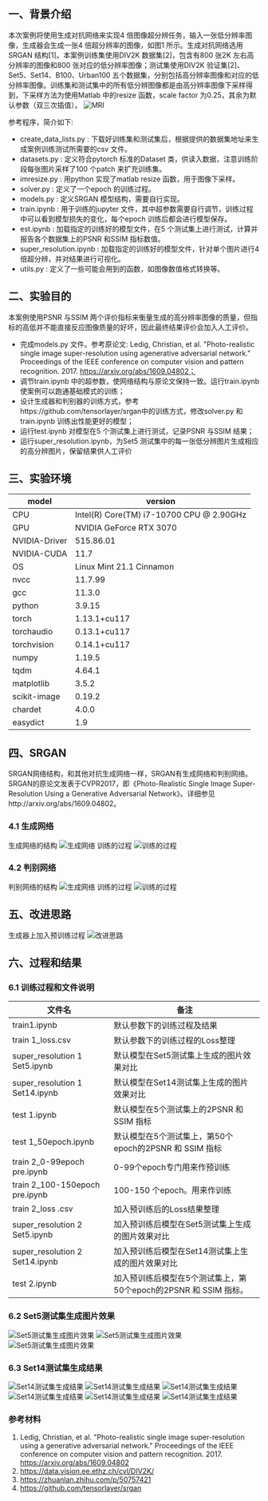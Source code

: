 ## 一、背景介绍
本次案例将使用生成对抗网络来实现4 倍图像超分辨任务，输入一张低分辨率图像，生成器会生成一张4 倍超分辨率的图像，如图1 所示。生成对抗网络选用SRGAN 结构[1]。本案例训练集使用DIV2K 数据集[2]，包含有800 张2K 左右高分辨率的图像和800 张对应的低分辨率图像；测试集使用DIV2K 验证集[2]、Set5、Set14、B100、Urban100 五个数据集，分别包括高分辨率图像和对应的低分辨率图像。训练集和测试集中的所有低分辨图像都是由高分辨率图像下采样得到，下采样方法为使用Matlab 中的resize 函数，scale factor 为0.25，其余为默认参数（双三次插值）。
![MRI](img/srgan1.png)

参考程序，简介如下:
* create_data_lists.py : 下载好训练集和测试集后，根据提供的数据集地址来生成案例训练测试所需要的csv 文件。
* datasets.py : 定义符合pytorch 标准的Dataset 类，供读入数据，注意训练阶段每张图片采样了100 个patch 来扩充训练集。
* imresize.py : 用python 实现了matlab resize 函数，用于图像下采样。
* solver.py : 定义了一个epoch 的训练过程。
* models.py : 定义SRGAN 模型结构，需要自行实现。
* train.ipynb : 用于训练的jupyter 文件，其中超参数需要自行调节，训练过程中可以看到模型损失的变化，每个epoch 训练后都会进行模型保存。
* est.ipynb : 加载指定的训练好的模型文件，在5 个测试集上进行测试，计算并报告各个数据集上的PSNR 和SSIM 指标数值。
* super_resolution.ipynb : 加载指定的训练好的模型文件，针对单个图片进行4倍超分辨，并对结果进行可视化。
* utils.py : 定义了一些可能会用到的函数，如图像数值格式转换等。

## 二、实验目的
本案例使用PSNR 与SSIM 两个评价指标来衡量生成的高分辨率图像的质量，但指标的高低并不能直接反应图像质量的好坏，因此最终结果评价会加入人工评价。
* 完成models.py 文件。参考原论文: Ledig, Christian, et al. "Photo-realistic single image super-resolution using agenerative adversarial network." Proceedings of the IEEE conference on computer vision and pattern recognition. 2017. https://arxiv.org/abs/1609.04802；
* 调节train.ipynb 中的超参数，使网络结构与原论文保持一致。运行train.ipynb使案例可以跑通基础模式的训练；
* 设计生成器和判别器的训练方式，参考https://github.com/tensorlayer/srgan中的训练方式，修改solver.py 和train.ipynb 训练出性能更好的模型；
* 运行test.ipynb 对模型在5 个测试集上进行测试，记录PSNR 与SSIM 结果；
* 运行super_resolution.ipynb，为Set5 测试集中的每一张低分辨图片生成相应的高分辨图片，保留结果供人工评价

## 三、实验环境
| model | version |
|----------|----------|
|CPU | 			Intel(R) Core(TM) i7-10700 CPU @ 2.90GHz|
|GPU | 			NVIDIA GeForce RTX 3070|
|NVIDIA-Driver |  515.86.01   |
|NVIDIA-CUDA |  11.7 	   |
|OS | 				Linux Mint 21.1 Cinnamon|
|nvcc | 			11.7.99|
|gcc | 			11.3.0|
|python |  		3.9.15 	|
|torch | 			1.13.1+cu117|
|torchaudio | 	0.13.1+cu117|
|torchvision | 	0.14.1+cu117|
|numpy | 		1.19.5 |
|tqdm | 			4.64.1 |
|matplotlib | 		3.5.2 |
|scikit-image | 	0.19.2 |
|chardet | 		4.0.0 |
|easydict | 		1.9 |


## 四、SRGAN
SRGAN网络结构，和其他对抗生成网络一样，SRGAN有生成网络和判别网络。SRGAN的原论文发表于CVPR2017，即《Photo-Realistic Single Image Super-Resolution Using a Generative Adversarial Network》。详细参见http://arxiv.org/abs/1609.04802。

### 4.1 生成网络
生成网络的结构
![生成网络](img/srgan2.png)
训练的过程
![训练的过程](img/srgan3.png)

### 4.2 判别网络
判别网络的结构
![生成网络](img/srgan4.png)
训练的过程
![训练的过程](img/srgan5.png)

## 五、改进思路
生成器上加入预训练过程
![改进思路](img/srgan5.png)

## 六、过程和结果
### 6.1 训练过程和文件说明
|文件名 | 备注|
|---|---|
|train1.ipynb | 默认参数下的训练过程及结果|
|train 1_loss.csv | 默认参数下的训练过程的Loss整理|
|super_resolution 1 Set5.ipynb | 默认模型在Set5测试集上生成的图片效果对比|
|super_resolution 1 Set14.ipynb | 默认模型在Set14测试集上生成的图片效果对比|
|test 1.ipynb | 默认模型在5个测试集上的2PSNR 和 SSIM 指标|
|test 1_50epoch.ipynb | 默认模型在5个测试集上，第50个epoch的2PSNR 和 SSIM 指标|
|train 2_0-99epoch pre.ipynb | 0-99个epoch专门用来作预训练|
|train 2_100-150epoch pre.ipynb | 100-150 个epoch。用来作训练|
|train 2_loss .csv | 加入预训练后的Loss结果整理|
|super_resolution 2 Set5.ipynb | 加入预训练后模型在Set5测试集上生成的图片效果对比|
|super_resolution 2 Set14.ipynb | 加入预训练后模型在Set14测试集上生成的图片效果对比|
|test 2.ipynb | 加入预训练后模型在5个测试集上，第50个epoch的2PSNR 和 SSIM 指标。|
### 6.2 Set5测试集生成图片效果
![Set5测试集生成图片效果](img/set5-1.png)
![Set5测试集生成图片效果](img/set5-2.png)
![Set5测试集生成图片效果](img/set5-3.png)
### 6.3 Set14测试集生成结果
![Set14测试集生成结果](img/set14-1.png)
![Set14测试集生成结果](img/set14-2.png)
![Set14测试集生成结果](img/set14-3.png)
![Set14测试集生成结果](img/set14-4.png)
![Set14测试集生成结果](img/set14-5.png)
![Set14测试集生成结果](img/set14-6.png)

### 参考材料
1. Ledig, Christian, et al. "Photo-realistic single image super-resolution using a
generative adversarial network." Proceedings of the IEEE conference on computer
vision and pattern recognition. 2017. https://arxiv.org/abs/1609.04802
2. https://data.vision.ee.ethz.ch/cvl/DIV2K/
3. https://zhuanlan.zhihu.com/p/50757421
4. https://github.com/tensorlayer/srgan
